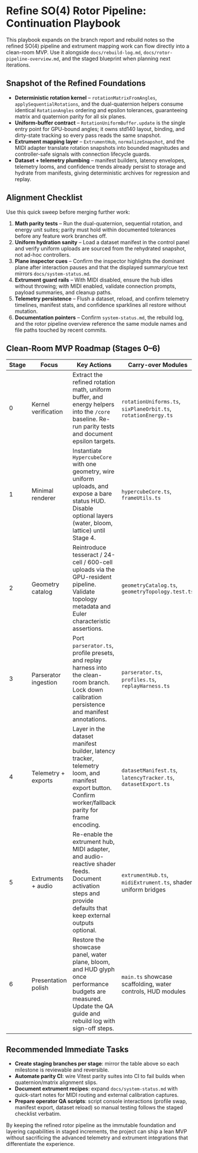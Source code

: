 # Refine SO(4) Rotor Pipeline: Continuation Playbook

This playbook expands on the branch report and rebuild notes so the refined SO(4) pipeline and extrument mapping work can flow directly into a clean-room MVP. Use it alongside `docs/rebuild-log.md`, `docs/rotor-pipeline-overview.md`, and the staged blueprint when planning next iterations.

## Snapshot of the Refined Foundations

- **Deterministic rotation kernel** – `rotationMatrixFromAngles`, `applySequentialRotations`, and the dual-quaternion helpers consume identical `RotationAngles` ordering and epsilon tolerances, guaranteeing matrix and quaternion parity for all six planes.
- **Uniform-buffer contract** – `RotationUniformBuffer.update` is the single entry point for GPU-bound angles; it owns std140 layout, binding, and dirty-state tracking so every pass reads the same snapshot.
- **Extrument mapping layer** – `ExtrumentHub`, `normalizeSnapshot`, and the MIDI adapter translate rotation snapshots into bounded magnitudes and controller-safe signals with connection lifecycle guards.
- **Dataset + telemetry plumbing** – manifest builders, latency envelopes, telemetry looms, and confidence trends already persist to storage and hydrate from manifests, giving deterministic archives for regression and replay.

## Alignment Checklist

Use this quick sweep before merging further work:

1. **Math parity tests** – Run the dual-quaternion, sequential rotation, and energy unit suites; parity must hold within documented tolerances before any feature work branches off.
2. **Uniform hydration sanity** – Load a dataset manifest in the control panel and verify uniform uploads are sourced from the rehydrated snapshot, not ad-hoc controllers.
3. **Plane inspector cues** – Confirm the inspector highlights the dominant plane after interaction pauses and that the displayed summary/cue text mirrors `docs/system-status.md`.
4. **Extrument guard rails** – With MIDI disabled, ensure the hub idles without throwing; with MIDI enabled, validate connection prompts, payload summaries, and cleanup paths.
5. **Telemetry persistence** – Flush a dataset, reload, and confirm telemetry timelines, manifest stats, and confidence sparklines all restore without mutation.
6. **Documentation pointers** – Confirm `system-status.md`, the rebuild log, and the rotor pipeline overview reference the same module names and file paths touched by recent commits.

## Clean-Room MVP Roadmap (Stages 0–6)

| Stage | Focus | Key Actions | Carry-over Modules |
|-------|-------|-------------|--------------------|
| 0 | Kernel verification | Extract the refined rotation math, uniform buffer, and energy helpers into the `/core` baseline. Re-run parity tests and document epsilon targets. | `rotationUniforms.ts`, `sixPlaneOrbit.ts`, `rotationEnergy.ts` |
| 1 | Minimal renderer | Instantiate `HypercubeCore` with one geometry, wire uniform uploads, and expose a bare status HUD. Disable optional layers (water, bloom, lattice) until Stage 4. | `hypercubeCore.ts`, `frameUtils.ts` |
| 2 | Geometry catalog | Reintroduce tesseract / 24-cell / 600-cell uploads via the GPU-resident pipeline. Validate topology metadata and Euler characteristic assertions. | `geometryCatalog.ts`, `geometryTopology.test.ts` |
| 3 | Parserator ingestion | Port `parserator.ts`, profile presets, and replay harness into the clean-room branch. Lock down calibration persistence and manifest annotations. | `parserator.ts`, `profiles.ts`, `replayHarness.ts` |
| 4 | Telemetry + exports | Layer in the dataset manifest builder, latency tracker, telemetry loom, and manifest export button. Confirm worker/fallback parity for frame encoding. | `datasetManifest.ts`, `latencyTracker.ts`, `datasetExport.ts` |
| 5 | Extruments + audio | Re-enable the extrument hub, MIDI adapter, and audio-reactive shader feeds. Document activation steps and provide defaults that keep external outputs optional. | `extrumentHub.ts`, `midiExtrument.ts`, shader uniform bridges |
| 6 | Presentation polish | Restore the showcase panel, water plane, bloom, and HUD glyph once performance budgets are measured. Update the QA guide and rebuild log with sign-off steps. | `main.ts` showcase scaffolding, water controls, HUD modules |

## Recommended Immediate Tasks

- **Create staging branches per stage**: mirror the table above so each milestone is reviewable and reversible.
- **Automate parity CI**: wire Vitest parity suites into CI to fail builds when quaternion/matrix alignment slips.
- **Document extrument recipes**: expand `docs/system-status.md` with quick-start notes for MIDI routing and external calibration captures.
- **Prepare operator QA scripts**: script console interactions (profile swap, manifest export, dataset reload) so manual testing follows the staged checklist verbatim.

By keeping the refined rotor pipeline as the immutable foundation and layering capabilities in staged increments, the project can ship a lean MVP without sacrificing the advanced telemetry and extrument integrations that differentiate the experience.
